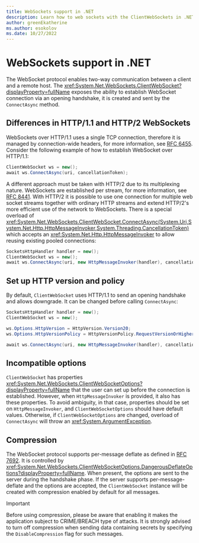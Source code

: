 ```yaml
---
title: WebSockets support in .NET
description: Learn how to web sockets with the ClientWebSockets in .NET.
author: greenEkatherine
ms.author: esokolov
ms.date: 10/27/2022
---
```


# WebSockets support in .NET

The WebSocket protocol enables two-way communication between a client and a remote host. The <xref:System.Net.WebSockets.ClientWebSocket?displayProperty=fullName> exposes the ability to establish WebSocket connection via an opening handshake, it is created and sent by the `ConnectAsync` method.

## Differences in HTTP/1.1 and HTTP/2 WebSockets

WebSockets over HTTP/1.1 uses a single TCP connection, therefore it is managed by connection-wide headers, for more information, see [RFC 6455](https://www.rfc-editor.org/rfc/rfc6455). Consider the following example of how to establish WebSocket over HTTP/1.1:

```c#
ClientWebSocket ws = new();
await ws.ConnectAsync(uri, cancellationToken);
```

A different approach must be taken with HTTP/2 due to its multiplexing nature. WebSockets are established per stream, for more information, see [RFC 8441](https://www.rfc-editor.org/rfc/rfc8441). With HTTP/2 it is possible to use one connection for multiple web socket streams together with ordinary HTTP streams and extend HTTP/2's more efficient use of the network to WebSockets. There is a special overload of <xref:System.Net.WebSockets.ClientWebSocket.ConnectAsync(System.Uri,System.Net.Http.HttpMessageInvoker,System.Threading.CancellationToken)> which accepts an <xref:System.Net.Http.HttpMessageInvoker> to allow reusing existing pooled connections:

```c#
SocketsHttpHandler handler = new();
ClientWebSocket ws = new();
await ws.ConnectAsync(uri, new HttpMessageInvoker(handler), cancellationToken);
```

## Set up HTTP version and policy

By default, `ClientWebSocket` uses HTTP/1.1 to send an opening handshake and allows downgrade. It can be changed before calling `ConnectAsync`:

```c#
SocketsHttpHandler handler = new();
ClientWebSocket ws = new();

ws.Options.HttpVersion = HttpVersion.Version20;
ws.Options.HttpVersionPolicy = HttpVersionPolicy.RequestVersionOrHigher;

await ws.ConnectAsync(uri, new HttpMessageInvoker(handler), cancellationToken);
```

## Incompatible options

`ClientWebSocket` has properties <xref:System.Net.WebSockets.ClientWebSocketOptions?displayProperty=fullName> that the user can set up before the connection is established. However, when `HttpMessageInvoker` is provided, it also has these properties. To avoid ambiguity, in that case, properties should be set on `HttpMessageInvoker`, and `ClientWebSocketOptions` should have default values. Otherwise, if `ClientWebSocketOptions` are changed, overload of `ConnectAsync` will throw an <xref:System.ArgumentException>.

## Compression

The WebSocket protocol supports per-message deflate as defined in [RFC 7692](https://tools.ietf.org/html/rfc7692#section-7). It is controlled by <xref:System.Net.WebSockets.ClientWebSocketOptions.DangerousDeflateOptions?displayProperty=fullName>. When present, the options are sent to the server during the handshake phase. If the server supports per-message-deflate and the options are accepted, the `ClientWebSocket` instance will be created with compression enabled by default for all messages.

> [!IMPORTANT]
> Before using compression, please be aware that enabling it makes the application subject to CRIME/BREACH type of attacks. It is strongly advised to turn off compression when sending data containing secrets by specifying the `DisableCompression` flag for such messages.
